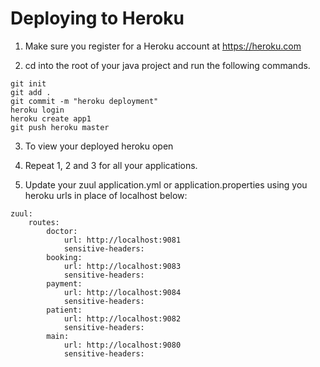 # Deploying to Heroku

1. Make sure you register for a Heroku account at https://heroku.com

2. cd into the root of your java project and run the following commands.

```
git init
git add .
git commit -m "heroku deployment"
heroku login
heroku create app1
git push heroku master
```

3. To view your deployed
heroku open

4. Repeat 1, 2 and 3 for all your applications.

5. Update your zuul application.yml or application.properties using you heroku urls in place of localhost below:

```
zuul:
    routes:
        doctor:
            url: http://localhost:9081
            sensitive-headers:
        booking:
            url: http://localhost:9083
            sensitive-headers:
        payment:
            url: http://localhost:9084
            sensitive-headers:
        patient:
            url: http://localhost:9082
            sensitive-headers:
        main:
            url: http://localhost:9080
            sensitive-headers:
```


